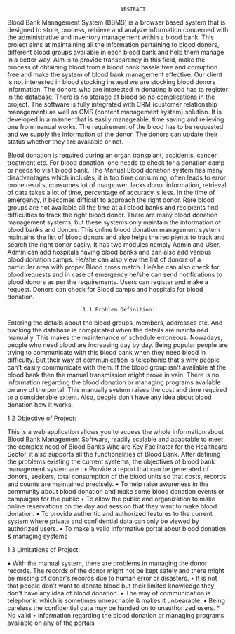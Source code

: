                                         ABSTRACT
                                        
Blood Bank Management System (BBMS) is a browser based system that is designed to store, 
process, retrieve and analyze information concerned with the administrative and inventory 
management within a blood bank. This project aims at maintaining all the information 
pertaining to blood donors, different blood groups available in each blood bank and help them 
manage in a better way. Aim is to provide transparency in this field, make the process of 
obtaining blood from a blood bank hassle free and corruption free and make the system of 
blood bank management effective. Our client is not interested in blood stocking instead we are 
stocking blood donors information. The donors who are interested in donating blood has to 
register in the database. There is no storage of blood so no complications in the project. The 
software is fully integrated with CRM (customer relationship management) as well as CMS 
(content management system) solution. It is developed in a manner that is easily manageable, 
time saving and relieving one from manual works. The requirement of the blood has to be 
requested and we supply the information of the donor. The donors can update their status 
whether they are available or not.

Blood donation is required during an organ transplant, accidents, cancer treatment etc. For 
blood donation, one needs to check for a donation camp or needs to visit blood bank. The 
Manual Blood donation system has many disadvantages which includes, it is too time 
consuming, often leads to error prone results, consumes lot of manpower, lacks donor 
information, retrieval of data takes a lot of time, percentage of accuracy is less. In the time of 
emergency, it becomes difficult to approach the right donor. Rare blood groups are not 
available all the time at all blood banks and recipients find difficulties to track the right blood 
donor. There are many blood donation management systems, but these systems only maintain 
the information of blood banks and donors. This online blood donation management system 
maintains the list of blood donors and also helps the recipients to track and search the right 
donor easily. It has two modules namely Admin and User. Admin can add hospitals having 
blood banks and can also add various blood donation camps.
He/she can also view the list of donors of a particular area with proper Blood cross match. 
He/she can also check for blood requests and in case of emergency he/she can send notifications 
to blood donors as per the requirements. Users can register and make a request. Donors can 
check for Blood camps and hospitals for blood donation.

                            1.1 Problem Definition:
                            
Entering the details about the blood groups, members, addresses etc. And tracking the database 
is complicated when the details are maintained manually. This makes the maintenance of 
schedule erroneous.
Nowadays, people who need blood are increasing day by day. Being popular people are trying 
to communicate with this blood bank when they need blood in difficulty. But their way of 
communication is telephonic that's why people can't easily communicate with them. If the 
blood group isn't available at the blood bank then the manual transmission might prove in vain.
There is no information regarding the blood donation or managing programs available on any 
of the portal. This manually system raises the cost and time required to a considerable extent.
Also, people don't have any idea about blood donation how it works.

1.2 Objective of Project:

This is a web application allows you to access the whole information about Blood Bank 
Management Software, readily scalable and adaptable to meet the complex need of Blood 
Banks Who are Key Facilitator for the Healthcare Sector, it also supports all the functionalities 
of Blood Bank. After defining the problems existing the current systems, the objectives of 
blood bank management system are :
• Provide a report that can be generated of donors, seekers, total consumption of the blood 
units so that costs, records and counts are maintained precisely.
• To help raise awareness in the community about blood donation and make some blood 
donation events or campaigns for the public 
• To allow the public and organization to make online reservations on the day and session 
that they want to make blood donation.
• To provide authentic and authorized features to the current system where private and 
confidential data can only be viewed by authorized users.
• To make a valid informative portal about blood donation & managing systems

1.3 Limitations of Project:

• With the manual system, there are problems in managing the donor records. The records 
of the donor might not be kept safely and there might be missing of donor's records due 
to human error or disasters.
• It is not that people don't want to donate blood but their limited knowledge they don't 
have any idea of blood donation.
• The way of communication is telephonic which is sometimes unreachable & makes it 
unbearable.
• Being careless the confidential data may be handed on to unauthorized users. * No valid 
• information regarding the blood donation or managing programs available on any of 
the portals
